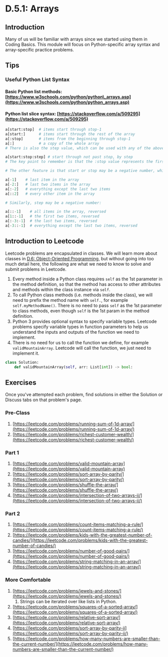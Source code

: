 # D.5.1: Arrays

## Introduction

Many of us will be familiar with arrays since we started using them in Coding Basics. This module will focus on Python-specific array syntax and array-specific practice problems.

## Tips

### Useful Python List Syntax

#### Basic Python list methods: [https://www.w3schools.com/python/python\_arrays.asp](https://www.w3schools.com/python/python_arrays.asp)

#### Python list slice syntax: [https://stackoverflow.com/a/509295](https://stackoverflow.com/a/509295)

```python
a[start:stop]  # items start through stop-1
a[start:]      # items start through the rest of the array
a[:stop]       # items from the beginning through stop-1
a[:]           # a copy of the whole array
# There is also the step value, which can be used with any of the above:

a[start:stop:step] # start through not past stop, by step
# The key point to remember is that the :stop value represents the first value that is not in the selected slice. So, the difference between stop and start is the number of elements selected (if step is 1, the default).

# The other feature is that start or stop may be a negative number, which means it counts from the end of the array instead of the beginning. So:

a[-1]    # last item in the array
a[-2:]   # last two items in the array
a[:-2]   # everything except the last two items
a[::2]   # every other item in the array

# Similarly, step may be a negative number:

a[::-1]    # all items in the array, reversed
a[1::-1]   # the first two items, reversed
a[:-3:-1]  # the last two items, reversed
a[-3::-1]  # everything except the last two items, reversed
```



## Introduction to Leetcode

Leetcode problems are encapsulated in classes. We will learn more about classes in [D.6: Object-Oriented Programming](../d.8-intro-to-object-oriented-programming.md), but without going into too much detail here, the following are what we need to know to solve and submit problems in Leetcode.

1. Every method inside a Python class requires `self` as the 1st parameter in the method definition, so that the method has access to other attributes and methods within the class instance via `self`.
2. To call Python class methods \(i.e. methods inside the class\), we will need to prefix the method name with `self.`, for example `self.myMethodName()`. There is no need to pass `self` as the 1st parameter to class methods, even though `self` is the 1st param in the method definition.
3. Python 3 provides optional syntax to specify variable types. Leetcode problems specify variable types in function parameters to help us understand the inputs and outputs of the function we need to implement.
4. There is no need for us to call the function we define, for example `validMountainArray`. Leetcode will call the function, we just need to implement it.

```python
class Solution:
    def validMountainArray(self, arr: List[int]) -> bool:
```

## Exercises

Once you've attempted each problem, find solutions in either the Solution or Discuss tabs on that problem's page.

### Pre-Class

1. [https://leetcode.com/problems/running-sum-of-1d-array/](https://leetcode.com/problems/running-sum-of-1d-array/)
2. [https://leetcode.com/problems/richest-customer-wealth/](https://leetcode.com/problems/richest-customer-wealth/)

### Part 1

1. [https://leetcode.com/problems/valid-mountain-array](https://leetcode.com/problems/valid-mountain-array)
2. [https://leetcode.com/problems/sort-array-by-parity/](https://leetcode.com/problems/sort-array-by-parity/)
3. [https://leetcode.com/problems/shuffle-the-array/](https://leetcode.com/problems/shuffle-the-array/)
4. [https://leetcode.com/problems/intersection-of-two-arrays-ii/](https://leetcode.com/problems/intersection-of-two-arrays-ii/)

### Part 2

1. [https://leetcode.com/problems/count-items-matching-a-rule/](https://leetcode.com/problems/count-items-matching-a-rule/)
2. [https://leetcode.com/problems/kids-with-the-greatest-number-of-candies/](https://leetcode.com/problems/kids-with-the-greatest-number-of-candies/)
3. [https://leetcode.com/problems/number-of-good-pairs/](https://leetcode.com/problems/number-of-good-pairs/)
4. [https://leetcode.com/problems/string-matching-in-an-array/](https://leetcode.com/problems/string-matching-in-an-array/)

### More Comfortable

1. [https://leetcode.com/problems/jewels-and-stones/](https://leetcode.com/problems/jewels-and-stones/)
   1. Strings can be iterated over like lists in Python.
2. [https://leetcode.com/problems/squares-of-a-sorted-array/](https://leetcode.com/problems/squares-of-a-sorted-array/)
3. [https://leetcode.com/problems/relative-sort-array/](https://leetcode.com/problems/relative-sort-array/)
4. [https://leetcode.com/problems/sort-array-by-parity-ii](https://leetcode.com/problems/sort-array-by-parity-ii/)
5. [https://leetcode.com/problems/how-many-numbers-are-smaller-than-the-current-number/](https://leetcode.com/problems/how-many-numbers-are-smaller-than-the-current-number/)

